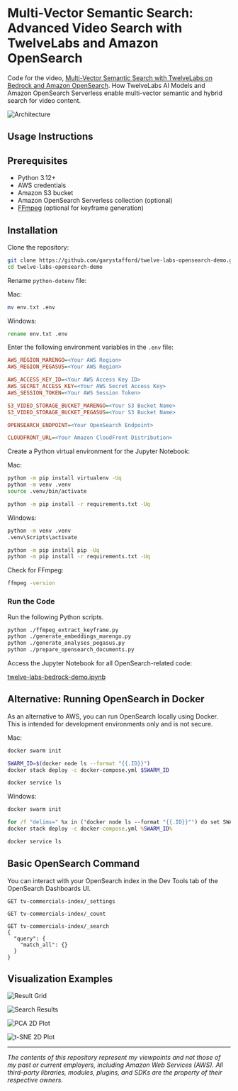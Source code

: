 # Multi-Vector Semantic Search: Advanced Video Search with TwelveLabs and Amazon OpenSearch

Code for the video, [Multi-Vector Semantic Search with TwelveLabs on Bedrock and Amazon OpenSearch](https://youtu.be/aXyPRyCiqfE). How TwelveLabs AI Models and Amazon OpenSearch Serverless enable multi-vector semantic and hybrid search for video content.

![Architecture](./previews/twelve_labs_on_bedrock.png)

## Usage Instructions

## Prerequisites

- Python 3.12+
- AWS credentials
- Amazon S3 bucket
- Amazon OpenSearch Serverless collection (optional)
- [FFmpeg](https://ffmpeg.org/) (optional for keyframe generation)

## Installation

Clone the repository:

```bash
git clone https://github.com/garystafford/twelve-labs-opensearch-demo.git
cd twelve-labs-opensearch-demo
```

Rename `python-dotenv` file:

Mac:

```bash
mv env.txt .env
```

Windows:

```bat
rename env.txt .env
```

Enter the following environment variables in the `.env` file:

```ini
AWS_REGION_MARENGO=<Your AWS Region>
AWS_REGION_PEGASUS=<Your AWS Region>

AWS_ACCESS_KEY_ID=<Your AWS Access Key ID>
AWS_SECRET_ACCESS_KEY=<Your AWS Secret Access Key>
AWS_SESSION_TOKEN=<Your AWS Session Token>

S3_VIDEO_STORAGE_BUCKET_MARENGO=<Your S3 Bucket Name>
S3_VIDEO_STORAGE_BUCKET_PEGASUS=<Your S3 Bucket Name>

OPENSEARCH_ENDPOINT=<Your OpenSearch Endpoint>

CLOUDFRONT_URL=<Your Amazon CloudFront Distribution>
```

Create a Python virtual environment for the Jupyter Notebook:

Mac:

```bash
python -m pip install virtualenv -Uq
python -m venv .venv
source .venv/bin/activate

python -m pip install -r requirements.txt -Uq
```

Windows:

```bat
python -m venv .venv
.venv\Scripts\activate

python -m pip install pip -Uq
python -m pip install -r requirements.txt -Uq
```

Check for FFmpeg:

```bash
ffmpeg -version
```

### Run the Code

Run the following Python scripts.

```bash
python ./ffmpeg_extract_keyframe.py
python ./generate_embeddings_marengo.py
python ./generate_analyses_pegasus.py
python ./prepare_opensearch_documents.py
```

Access the Jupyter Notebook for all OpenSearch-related code:

[twelve-labs-bedrock-demo.ipynb](twelve-labs-bedrock-demo.ipynb)

## Alternative: Running OpenSearch in Docker

As an alternative to AWS, you can run OpenSearch locally using Docker. This is intended for development environments only and is not secure.

Mac:

```bash
docker swarm init

SWARM_ID=$(docker node ls --format "{{.ID}}")
docker stack deploy -c docker-compose.yml $SWARM_ID

docker service ls
```

Windows:

```bat
docker swarm init

for /f "delims=" %x in ('docker node ls --format "{{.ID}}"') do set SWARM_ID=%x
docker stack deploy -c docker-compose.yml %SWARM_ID%

docker service ls
```

## Basic OpenSearch Command

You can interact with your OpenSearch index in the Dev Tools tab of the OpenSearch Dashboards UI.

```text
GET tv-commercials-index/_settings

GET tv-commercials-index/_count

GET tv-commercials-index/_search
{
  "query": {
    "match_all": {}
  }
}
```

## Visualization Examples

![Result Grid](./previews/grid.png)

![Search Results](./previews/3d_search_results.png)

![PCA 2D Plot](./previews/pca_kmeans.png)

![t-SNE 2D Plot](./previews/ksne_kmeans.png)

---

_The contents of this repository represent my viewpoints and not those of my past or current employers, including Amazon Web Services (AWS). All third-party libraries, modules, plugins, and SDKs are the property of their respective owners._
